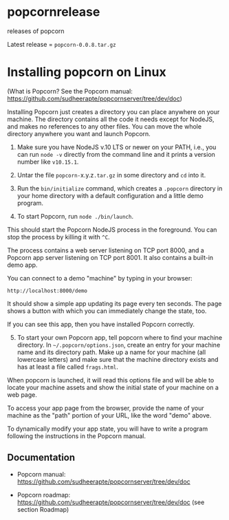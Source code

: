 # popcornrelease
releases of popcorn

Latest release = `popcorn-0.0.8.tar.gz`

# Installing popcorn on Linux

(What is Popcorn? See the Popcorn manual:
https://github.com/sudheerapte/popcornserver/tree/dev/doc)

Installing Popcorn just creates a directory you can place anywhere on
your machine. The directory contains all the code it needs except for
NodeJS, and makes no references to any other files.  You can move the
whole directory anywhere you want and launch Popcorn.

1. Make sure you have NodeJS v.10 LTS or newer on your PATH, i.e., you
can run `node -v` directly from the command line and it prints a
version number like `v10.15.1`.

2. Untar the file `popcorn-`x.y.z`.tar.gz` in some directory and
`cd` into it.

3. Run the `bin/initialize` command, which creates a `.popcorn`
directory in your home directory with a default configuration and a
little demo program.

4. To start Popcorn, run `node ./bin/launch`.

This should start the Popcorn NodeJS process in the foreground. You
can stop the process by killing it with `^C`.

The process contains a web server listening on TCP port 8000, and a
Popcorn app server listening on TCP port 8001.  It also contains a
built-in demo app.

You can connect to a demo "machine" by typing in your browser:

```
http://localhost:8000/demo
```

It should show a simple app updating its page every ten seconds. The
page shows a button with which you can immediately change the state, too.

If you can see this app, then you have installed Popcorn correctly.

5. To start your own Popcorn app, tell popcorn where to find your
machine directory. In `~/.popcorn/options.json`, create an entry for
your machine name and its directory path.  Make up a name for your
machine (all lowercase letters) and make sure that the machine
directory exists and has at least a file called `frags.html`.

When popcorn is launched, it will read this options file and will be
able to locate your machine assets and show the initial state of your
machine on a web page.

To access your app page from the browser, provide the name of your
machine as the "path" portion of your URL, like the word "demo" above.

To dynamically modify your app state, you will have to write a program
following the instructions in the Popcorn manual.

## Documentation

* Popcorn manual: https://github.com/sudheerapte/popcornserver/tree/dev/doc

* Popcorn roadmap: https://github.com/sudheerapte/popcornserver/tree/dev/doc (see section Roadmap)


